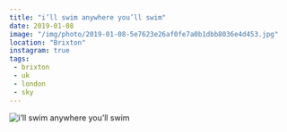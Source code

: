 ```yaml
---
title: "i’ll swim anywhere you’ll swim"
date: 2019-01-08
image: "/img/photo/2019-01-08-5e7623e26af0fe7a0b1dbb8036e4d453.jpg"
location: "Brixton"
instagram: true
tags:
 - brixton
 - uk
 - london
 - sky
---
```


![i’ll swim anywhere you’ll swim](/img/photo/2019-01-08-5e7623e26af0fe7a0b1dbb8036e4d453.jpg)

